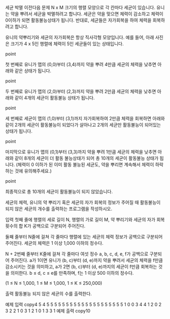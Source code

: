 세균 박멸
이전다음
문제
N x M 크기의 행렬 모양으로 각 칸마다 세균이 있습니다. 유니는 약을 뿌려서 세균을 박멸하려고 합니다. 세균은 약을 맞으면 체력이 감소하고 체력이 0이하가 되면 활동불능상태가 됩니다. 반대로, 세균들은 자가회복을 하여 체력을 회복하려고 합니다.

유니의 약뿌리기와 세균의 자가회복은 항상 직사각형 모양입니다. 예를 들어, 아래 사진은 크기가 4 x 5인 행렬에 체력이 5인 세균들이 있는 상태입니다.

point

첫 번째로 유니가 맵의 (0,0)부터 (3,4)까지 약을 뿌려 4만큼 세균의 체력을 낮추면 아래와 같은 상태가 됩니다.

point

두 번째로 유니가 맵의 (2,0)부터 (2,3)까지 약을 뿌려 2만큼 세균의 체력을 낮추면 아래와 같이 4개의 세균이 활동불능 상태가 됩니다.

point

세 번째로 세균이 맵의 (1,0)부터 (3,1)까지 자가회복하여 2만큼 체력을 회복하면 아래와 같이 2개의 세균이 활동불능이 되었다가 살아나고 2개의 세균만 활동불능이 되어있는 상태가 됩니다.

point

마지막으로 유니가 맵의 (0,1)부터 (3,3)까지 약을 뿌려 1만큼 세균의 체력을 낮추면 아래와 같이 8개의 세균이 더 활동 불능상태가 되어 총 10개의 세균이 활동불능 상태가 됩니다. (체력이 0 이하가 된 이미 활동 불능된 세균도, 약을 뿌리면 계속해서 체력이 하락하는 것에 유의해주세요.)

point

최종적으로 총 10개의 세균이 활동불능이 되지 않았습니다.

세균의 체력, 유니의 약 뿌리기 혹은 세균의 자가 회복의 정보가 주어질 때 활동불능이 되지 않은 세균의 개수를 출력하는 프로그램을 작성하시오.

입력
첫째 줄에 행렬의 세로 길이 N, 행렬의 가로 길이 M, 약 뿌리기와 세균의 자가 회복 횟수의 합 K가 공백으로 구분되어 주어진다.

둘째 줄부터 N줄에 걸쳐 각 줄마다 행렬에 있는 세균의 체력 정보가 공백으로 구분되어 주어진다. 세균의 체력은 1 이상 1,000 이하의 정수다.

N + 2번째 줄부터 K줄에 걸쳐 각 줄마다 여섯 정수 a, b, c, d, e, f가 공백으로 구분되어 주어진다. a가 1이면 유니가 (b, c)부터 (d, e)까지 약을 뿌려서 세균의 체력을 f만큼 감소시키는 것을 의미하고, a가 2면 (b, c)부터 (d, e)까지의 세균이 f만큼 회복하는 것을 의미한다. b ≤ d, c ≤ e를 만족하며, f는 1 이상 500 이하의 정수다.

(1 ≤ N ≤ 1,000, 1 ≤ M ≤ 1,000, 1 ≤ K ≤ 250,000)

출력
활동불능 되지 않은 세균의 수를 출력한다.

예제 입력
copy4 5 4
5 5 5 5 5
5 5 5 5 5
5 5 5 5 5
5 5 5 5 5
1 0 0 3 4 4
1 2 0 2 3 2
2 1 0 3 1 2
1 0 1 3 3 1
예제 출력
copy10